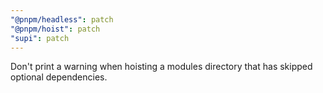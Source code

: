 ```yaml
---
"@pnpm/headless": patch
"@pnpm/hoist": patch
"supi": patch
---
```


Don't print a warning when hoisting a modules directory that has skipped optional dependencies.
